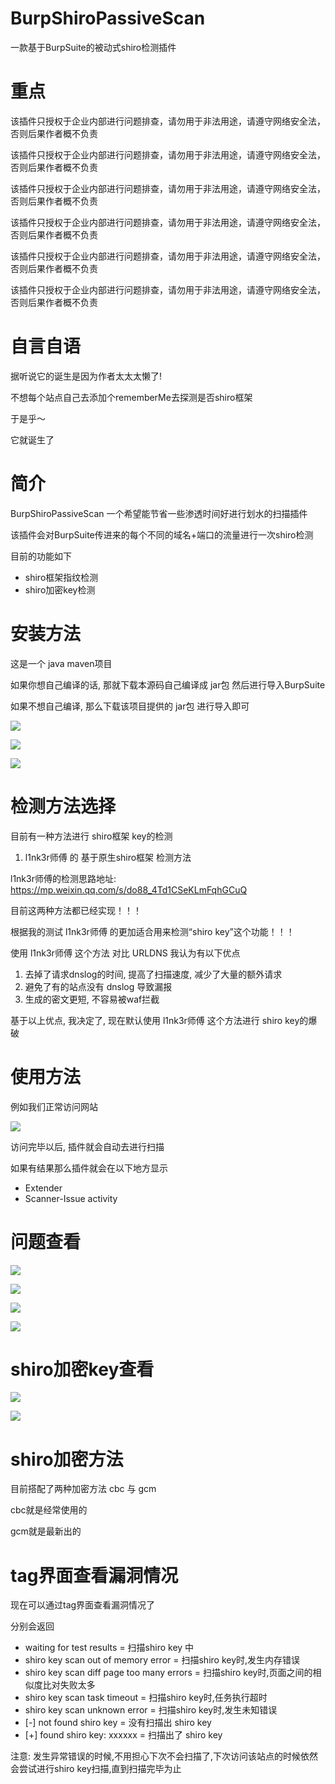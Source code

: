 # BurpShiroPassiveScan
一款基于BurpSuite的被动式shiro检测插件

# 重点
该插件只授权于企业内部进行问题排查，请勿用于非法用途，请遵守网络安全法，否则后果作者概不负责

该插件只授权于企业内部进行问题排查，请勿用于非法用途，请遵守网络安全法，否则后果作者概不负责

该插件只授权于企业内部进行问题排查，请勿用于非法用途，请遵守网络安全法，否则后果作者概不负责

该插件只授权于企业内部进行问题排查，请勿用于非法用途，请遵守网络安全法，否则后果作者概不负责

该插件只授权于企业内部进行问题排查，请勿用于非法用途，请遵守网络安全法，否则后果作者概不负责

该插件只授权于企业内部进行问题排查，请勿用于非法用途，请遵守网络安全法，否则后果作者概不负责

# 自言自语
据听说它的诞生是因为作者太太太懒了!

不想每个站点自己去添加个rememberMe去探测是否shiro框架

于是乎～

它就诞生了

# 简介
BurpShiroPassiveScan 一个希望能节省一些渗透时间好进行划水的扫描插件

该插件会对BurpSuite传进来的每个不同的域名+端口的流量进行一次shiro检测

目前的功能如下
- shiro框架指纹检测
- shiro加密key检测

# 安装方法
这是一个 java maven项目

如果你想自己编译的话, 那就下载本源码自己编译成 jar包 然后进行导入BurpSuite

如果不想自己编译, 那么下载该项目提供的 jar包 进行导入即可

![](./Docs/images/1.png)

![](./Docs/images/2.png)

![](./Docs/images/3.png)

# 检测方法选择

目前有一种方法进行 shiro框架 key的检测

1. l1nk3r师傅 的 基于原生shiro框架 检测方法

l1nk3r师傅的检测思路地址: https://mp.weixin.qq.com/s/do88_4Td1CSeKLmFqhGCuQ

目前这两种方法都已经实现！！！

根据我的测试 l1nk3r师傅 的更加适合用来检测“shiro key”这个功能！！！

使用 l1nk3r师傅 这个方法 对比 URLDNS 我认为有以下优点

1. 去掉了请求dnslog的时间, 提高了扫描速度, 减少了大量的额外请求
2. 避免了有的站点没有 dnslog 导致漏报
3. 生成的密文更短, 不容易被waf拦截

基于以上优点, 我决定了, 现在默认使用 l1nk3r师傅 这个方法进行 shiro key的爆破

# 使用方法
例如我们正常访问网站

![](./Docs/images/4.png)

访问完毕以后, 插件就会自动去进行扫描

如果有结果那么插件就会在以下地方显示
- Extender
- Scanner-Issue activity

# 问题查看

![](./Docs/images/5.png)

![](./Docs/images/6.png)

![](./Docs/images/7.png)

![](./Docs/images/8.png)

# shiro加密key查看
![](./Docs/images/7.png)

![](./Docs/images/8.png)

# shiro加密方法
目前搭配了两种加密方法 cbc 与 gcm 

cbc就是经常使用的

gcm就是最新出的

# tag界面查看漏洞情况

现在可以通过tag界面查看漏洞情况了

分别会返回

- waiting for test results = 扫描shiro key 中
- shiro key scan out of memory error = 扫描shiro key时,发生内存错误
- shiro key scan diff page too many errors = 扫描shiro key时,页面之间的相似度比对失败太多
- shiro key scan task timeout = 扫描shiro key时,任务执行超时
- shiro key scan unknown error = 扫描shiro key时,发生未知错误
- [-] not found shiro key = 没有扫描出 shiro key
- [+] found shiro key: xxxxxx = 扫描出了 shiro key

注意: 发生异常错误的时候,不用担心下次不会扫描了,下次访问该站点的时候依然会尝试进行shiro key扫描,直到扫描完毕为止